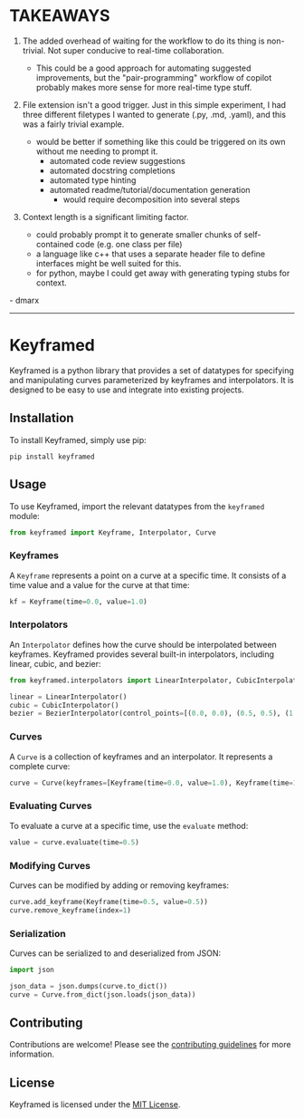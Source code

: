 # TAKEAWAYS

1. The added overhead of waiting for the workflow to do its thing is non-trivial. Not super conducive to real-time collaboration. 
    * This could be a good approach for automating suggested improvements, but the "pair-programming" workflow of copilot probably makes more sense for more real-time type stuff.

2. File extension isn't a good trigger. Just in this simple experiment, I had three different filetypes I wanted to generate (.py, .md, .yaml), and this was a fairly trivial example.
    - would be better if something like this could be triggered on its own without me needing to prompt it.
      - automated code review suggestions
      - automated docstring completions
      - automated type hinting
      - automated readme/tutorial/documentation generation
        - would require decomposition into several steps
3. Context length is a significant limiting factor. 
    - could probably prompt it to generate smaller chunks of self-contained code (e.g. one class per file)
    - a language like c++ that uses a separate header file to define interfaces might be well suited for this.
    - for python, maybe I could get away with generating typing stubs for context.

\- dmarx

---

# Keyframed

Keyframed is a python library that provides a set of datatypes for specifying and manipulating curves parameterized by keyframes and interpolators. It is designed to be easy to use and integrate into existing projects.

## Installation

To install Keyframed, simply use pip:

```
pip install keyframed
```

## Usage

To use Keyframed, import the relevant datatypes from the `keyframed` module:

```python
from keyframed import Keyframe, Interpolator, Curve
```

### Keyframes

A `Keyframe` represents a point on a curve at a specific time. It consists of a time value and a value for the curve at that time:

```python
kf = Keyframe(time=0.0, value=1.0)
```

### Interpolators

An `Interpolator` defines how the curve should be interpolated between keyframes. Keyframed provides several built-in interpolators, including linear, cubic, and bezier:

```python
from keyframed.interpolators import LinearInterpolator, CubicInterpolator, BezierInterpolator

linear = LinearInterpolator()
cubic = CubicInterpolator()
bezier = BezierInterpolator(control_points=[(0.0, 0.0), (0.5, 0.5), (1.0, 1.0)])
```

### Curves

A `Curve` is a collection of keyframes and an interpolator. It represents a complete curve:

```python
curve = Curve(keyframes=[Keyframe(time=0.0, value=1.0), Keyframe(time=1.0, value=0.0)], interpolator=linear)
```

### Evaluating Curves

To evaluate a curve at a specific time, use the `evaluate` method:

```python
value = curve.evaluate(time=0.5)
```

### Modifying Curves

Curves can be modified by adding or removing keyframes:

```python
curve.add_keyframe(Keyframe(time=0.5, value=0.5))
curve.remove_keyframe(index=1)
```

### Serialization

Curves can be serialized to and deserialized from JSON:

```python
import json

json_data = json.dumps(curve.to_dict())
curve = Curve.from_dict(json.loads(json_data))
```

## Contributing

Contributions are welcome! Please see the [contributing guidelines](CONTRIBUTING.md) for more information.

## License

Keyframed is licensed under the [MIT License](LICENSE).
